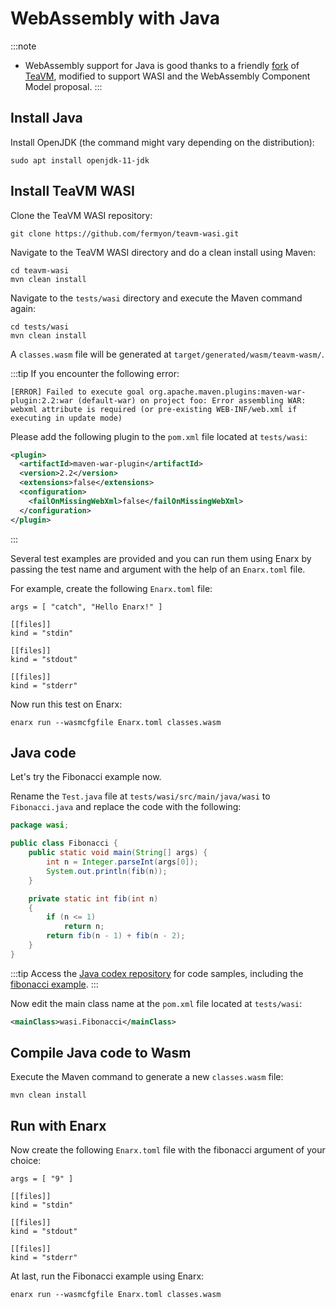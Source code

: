 # WebAssembly with Java

:::note
* WebAssembly support for Java is good thanks to a friendly [fork](https://github.com/fermyon/teavm-wasi) of [TeaVM](https://teavm.org/), modified to support WASI and the WebAssembly Component Model proposal.
:::

## Install Java

Install OpenJDK (the command might vary depending on the distribution):

```
sudo apt install openjdk-11-jdk
```

## Install TeaVM WASI

Clone the TeaVM WASI repository:

```
git clone https://github.com/fermyon/teavm-wasi.git
```

Navigate to the TeaVM WASI directory and do a clean install using Maven:

```
cd teavm-wasi
mvn clean install
```

Navigate to the `tests/wasi` directory and execute the Maven command again:

```
cd tests/wasi
mvn clean install
```

A `classes.wasm` file will be generated at ```target/generated/wasm/teavm-wasm/```.

:::tip
If you encounter the following error:

```
[ERROR] Failed to execute goal org.apache.maven.plugins:maven-war-plugin:2.2:war (default-war) on project foo: Error assembling WAR: webxml attribute is required (or pre-existing WEB-INF/web.xml if executing in update mode)
```

Please add the following plugin to the `pom.xml` file located at `tests/wasi`:

```xml
<plugin>
  <artifactId>maven-war-plugin</artifactId>
  <version>2.2</version>
  <extensions>false</extensions>
  <configuration>
    <failOnMissingWebXml>false</failOnMissingWebXml>
  </configuration>
</plugin>
```
:::

Several test examples are provided and you can run them using Enarx by passing the test name and argument with the help of an `Enarx.toml` file.

For example, create the following `Enarx.toml` file:

```
args = [ "catch", "Hello Enarx!" ]

[[files]]
kind = "stdin"

[[files]]
kind = "stdout"

[[files]]
kind = "stderr"
```

Now run this test on Enarx:

```
enarx run --wasmcfgfile Enarx.toml classes.wasm
```

## Java code

Let's try the Fibonacci example now.

Rename the `Test.java` file at `tests/wasi/src/main/java/wasi` to `Fibonacci.java` and replace the code with the following:

```java
package wasi;

public class Fibonacci {
    public static void main(String[] args) {
        int n = Integer.parseInt(args[0]);
        System.out.println(fib(n));
    }

    private static int fib(int n)
    {
        if (n <= 1)
            return n;
        return fib(n - 1) + fib(n - 2);
    }
}
```

:::tip
Access the [Java codex repository](https://github.com/enarx/codex/tree/main/Java) for code samples, including the [fibonacci example](https://github.com/enarx/codex/tree/main/Java/fibonacci).
:::

Now edit the main class name at the `pom.xml` file located at `tests/wasi`:

```xml
<mainClass>wasi.Fibonacci</mainClass>
```

## Compile Java code to Wasm

Execute the Maven command to generate a new `classes.wasm` file:

```
mvn clean install
```

## Run with Enarx

Now create the following `Enarx.toml` file with the fibonacci argument of your choice:

```
args = [ "9" ]

[[files]]
kind = "stdin"

[[files]]
kind = "stdout"

[[files]]
kind = "stderr"
```

At last, run the Fibonacci example using Enarx:

```
enarx run --wasmcfgfile Enarx.toml classes.wasm
```